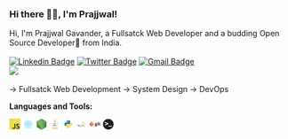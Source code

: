 

<!--
**prajjwalgavander/prajjwalgavander** is a ✨ _special_ ✨ repository because its `README.md` (this file) appears on your GitHub profile.

Here are some ideas to get you started:

- 🔭 I’m currently working on ...
- 🌱 I’m currently learning ...
- 👯 I’m looking to collaborate on ...
- 🤔 I’m looking for help with ...
- 💬 Ask me about ...
- 📫 How to reach me: ...
- 😄 Pronouns: ...
- ⚡ Fun fact: ...
-->

### Hi there 👋🏽, I'm Prajjwal!
<!-- <br/>

<a href="https://twitter.com/PrajjuGavander">
  <img align="left" alt="Prajjwal Gavander | Twitter" width="22px" src="https://cdn.jsdelivr.net/npm/simple-icons@v3/icons/twitter.svg" />
</a>
<a href="https://www.linkedin.com/in/prajjwal-gavander/">
  <img align="left" alt="Prajjwal's LinkdeIn" width="22px" src="https://cdn.jsdelivr.net/npm/simple-icons@v3/icons/linkedin.svg" />
</a>
--> 


Hi, I'm Prajjwal Gavander, a Fullsatck Web Developer and a budding Open Source Developer🚀 from India. <br> <br> 
[![Linkedin Badge](https://img.shields.io/badge/-PrajjwalGavander-blue?style=social&logo=Linkedin&logoColor=blue&link=https://www.linkedin.com/in/prajjwal-gavander/)](https://www.linkedin.com/in/prajjwal-gavander/)
[![Twitter Badge](http://img.shields.io/badge/-@prajjwal-1ca0f1?style=social&logo=twitter&logoColor=blue&link=https://twitter.com/PrajjuGavander)](https://twitter.com/PrajjuGavander) 
[![Gmail Badge](https://img.shields.io/badge/-Gmail-c14438?style=social&logo=Gmail&logoColor=red&link=mailto:prajjwal.gavander.2029@gmail.com)](mailto:prajjwal.gavander.2029@gmail.com)
<br />
![](https://visitor-badge.glitch.me/badge?page_id=prajjwalgavander.prajjwalgavander)  <br> 



-> Fullsatck Web Development -> System Design -> DevOps


**Languages and Tools:**  

<code><img height="20" src="https://raw.githubusercontent.com/github/explore/80688e429a7d4ef2fca1e82350fe8e3517d3494d/topics/javascript/javascript.png"></code>
<code><img height="20" src="https://raw.githubusercontent.com/github/explore/80688e429a7d4ef2fca1e82350fe8e3517d3494d/topics/react/react.png"></code>
<code><img height="20" src="https://raw.githubusercontent.com/github/explore/80688e429a7d4ef2fca1e82350fe8e3517d3494d/topics/nodejs/nodejs.png"></code>
<code><img height="20" src="https://raw.githubusercontent.com/github/explore/80688e429a7d4ef2fca1e82350fe8e3517d3494d/topics/java/java.png"></code>
<code><img height="20" src="https://raw.githubusercontent.com/github/explore/80688e429a7d4ef2fca1e82350fe8e3517d3494d/topics/python/python.png"></code>
<code><img height="20" src="https://raw.githubusercontent.com/github/explore/80688e429a7d4ef2fca1e82350fe8e3517d3494d/topics/mysql/mysql.png"></code>
<code><img height="20" src="https://raw.githubusercontent.com/github/explore/80688e429a7d4ef2fca1e82350fe8e3517d3494d/topics/git/git.png"></code>
<code><img height="20" src="https://raw.githubusercontent.com/github/explore/80688e429a7d4ef2fca1e82350fe8e3517d3494d/topics/terminal/terminal.png"></code>
